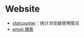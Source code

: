 # Website

- [statcounter](https://gs.statcounter.com/)：统计浏览器使用情况
- [emoji 搜索](https://emojipedia.org/)
